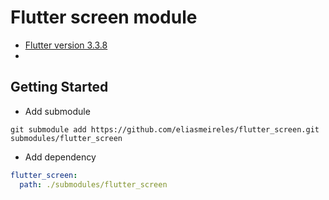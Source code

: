 # Flutter screen module

- [Flutter version 3.3.8](https://docs.flutter.dev/development/tools/sdk/releases?tab=linux)
-

## Getting Started

- Add submodule

```shell
git submodule add https://github.com/eliasmeireles/flutter_screen.git  submodules/flutter_screen
```

- Add dependency

```yaml
flutter_screen:
  path: ./submodules/flutter_screen
```
